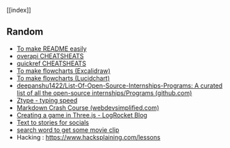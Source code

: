 [[index]]

## Random
- [To make README easily](https://readme.so/editor)
- [overapi CHEATSHEATS](https://overapi.com/)
- [quickref CHEATSHEATS](https://quickref.me/)
- [To make flowcharts (Excalidraw)](https://excalidraw.com/)
- [To make flowcharts (Lucidchart)](https://www.lucidchart.com/pages/)
- [deepanshu1422/List-Of-Open-Source-Internships-Programs: A curated list of all the open-source internships/Programs (github.com)](https://github.com/deepanshu1422/List-Of-Open-Source-Internships-Programs?tab=readme-ov-file#readme)
- [Ztype - typing speed](https://zty.pe/)
- [Markdown Crash Course (webdevsimplified.com)](https://blog.webdevsimplified.com/2023-06/markdown-crash-course/)
- [Creating a game in Three.js - LogRocket Blog](https://blog.logrocket.com/creating-game-three-js/)
- [Text to stories for socials](https://predis.ai/)
- [search word to get some movie clip](https://getyarn.io/)
- Hacking : https://www.hacksplaining.com/lessons

